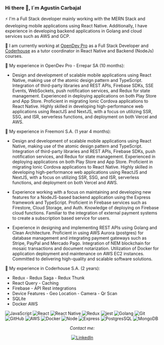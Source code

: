 ### Hi there 👋, I´m Agustín Carbajal

⚡ I'm a Full Stack developer mainly working with the MERN Stack and developing mobile applications using React Native. Additionally, I have experience in developing backend applications in Golang and cloud services such as AWS and GCP.

🔭 I am currently working at [OpenDev Pro](https://www.linkedin.com/company/opendevpro// "OpenDev Pro") as a Full Stack Developer and [Coderhouse](https://www.linkedin.com/school/coderhouse// "Coderhouse") as a tutor coordinator in React Native and Backend (NodeJs) courses.

🌱 My experience in OpenDev Pro - Errepar SA (10 months):

- Design and development of scalable mobile applications using React Native, making use of the atomic design pattern and TypeScript. Integration of third-party libraries and REST APIs, Firebase SDKs, SSE Events, WebSockets, push notification services, and Redux for state management. Experienced in deploying applications on both Play Store and App Store. Proficient in migrating Ionic Cordova applications to React Native. Highly skilled in developing high-performance web applications using ReactJS and NextJS, with a focus on utilizing SSR, SSG, and ISR, serverless functions, and deployment on both Vercel and AWS.

🌱 My experience in Freemoni S.A. (1 year 4 months):

  - Design and development of scalable mobile applications using React Native, making use of the atomic design pattern and TypeScript. Integration of   third-party libraries and REST APIs, Firebase SDKs, push notification services, and Redux for state management. Experienced in deploying applications on both Play Store and App Store. Proficient in migrating Ionic Cordova applications to React Native. Highly skilled in developing high-performance web applications using ReactJS and NextJS, with a focus on utilizing SSR, SSG, and ISR, serverless functions, and deployment on both Vercel and AWS.
  
  - Experience working with a focus on maintaining and developing new features for a NodeJS-based backend application using the Express framework and TypeScript. Proficient in Firebase services such as Firestore, Cloud Storage, and Auth. Knowledge of deploying on Firebase cloud functions. Familiar to the integration of external payment systems to create a subscription based service for users.
  
  - Experience in designing and implementing REST APIs using Golang and Clean Architecture. Proficient in using AWS Aurora (postgres) for database management and integrating payment gateways such as Stripe, PayPal and Mercado Pago. Integration of NEM blockchain for mosaic transactions and document notarization. Utilization of Docker for application deployment and maintenance on AWS EC2 instances. Committed to delivering high-quality and scalable software solutions.
  
 
🌱 My experience in Coderhouse S.A. (2 years):

- Redux - Redux Saga - Redux Thunk
- React Query - Caching
- Firebase - API Rest integrations
- Device Features - Geo Location - Camera - Qr Scan 
- SQLite
- Docker AWS 

![JavaScript](https://img.shields.io/badge/-JavaScript-%23F7DF1C?style=flat-square&logo=javascript&logoColor=000000&labelColor=%23F7DF1C&color=%23FFCE5A)
![React](https://img.shields.io/badge/-React-61DAFB?style=flat-square&logo=react&logoColor=ffffff)
![React Native](https://img.shields.io/badge/React_Native-282C34?logo=react&logoColor=61DAFB)
![Redux](https://img.shields.io/badge/-Redux-%23764ABC)
![jest](https://img.shields.io/badge/-jest-%23b73c0e)
![Golang](https://img.shields.io/badge/-Golang-blue)
![Git](https://img.shields.io/badge/-Git-%23F05032?style=flat-square&logo=git&logoColor=%23ffffff)
![GitHub](https://img.shields.io/badge/-GitHub-181717?style=flat-square&logo=github)
![AWS](https://img.shields.io/badge/-AWS-yellow)
![Docker](https://img.shields.io/badge/-Docker-blue)
![Node](https://img.shields.io/badge/-Node-brightgreen)
![Express](https://img.shields.io/badge/-Express-brightgreen)
![PostgresSQL](https://img.shields.io/badge/-PostgresSQL-red)
![MongoDB](https://img.shields.io/badge/-MongoDB-brightgreen)

<div align="center">

<i>Contact me:</i><br>

<a href="https://www.linkedin.com/in/agustin-carbajal/" target="_blank"><img src="https://img.shields.io/badge/LinkedIn-%230077B5.svg?&style=flat-square&logo=linkedin&logoColor=white" alt="LinkedIn"></a>


</div>

                                                   
